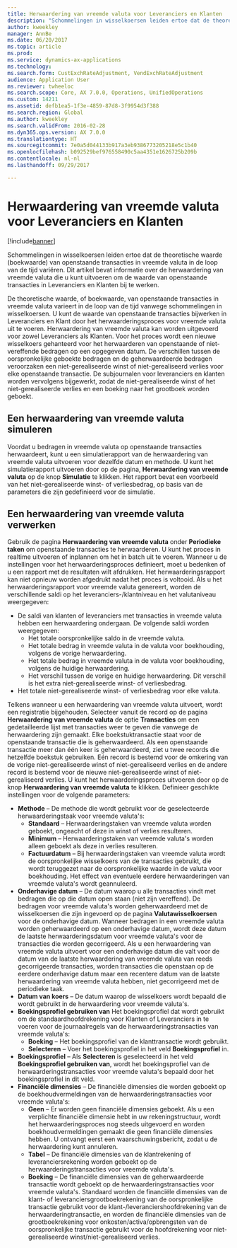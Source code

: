 ```yaml
---
title: Herwaardering van vreemde valuta voor Leveranciers en Klanten
description: "Schommelingen in wisselkoersen leiden ertoe dat de theoretische waarde (boekwaarde) van openstaande transacties in vreemde valuta in de loop van de tijd variëren. Dit artikel bevat informatie over de herwaardering van vreemde valuta die u kunt uitvoeren om de waarde van openstaande transacties in Leveranciers en Klanten bij te werken."
author: kweekley
manager: AnnBe
ms.date: 06/20/2017
ms.topic: article
ms.prod: 
ms.service: dynamics-ax-applications
ms.technology: 
ms.search.form: CustExchRateAdjustment, VendExchRateAdjustment
audience: Application User
ms.reviewer: twheeloc
ms.search.scope: Core, AX 7.0.0, Operations, UnifiedOperations
ms.custom: 14211
ms.assetid: defb1ea5-1f3e-4859-87d8-3f9954d3f388
ms.search.region: Global
ms.author: kweekley
ms.search.validFrom: 2016-02-28
ms.dyn365.ops.version: AX 7.0.0
ms.translationtype: HT
ms.sourcegitcommit: 7e0a5d044133b917a3eb9386773205218e5c1b40
ms.openlocfilehash: b092529bef976558490c5aa4351e1626725b209b
ms.contentlocale: nl-nl
ms.lasthandoff: 09/29/2017

---
```


# <a name="foreign-currency-revaluation-for-accounts-payable-and-accounts-receivable"></a>Herwaardering van vreemde valuta voor Leveranciers en Klanten

[!include[banner](../includes/banner.md)]


Schommelingen in wisselkoersen leiden ertoe dat de theoretische waarde (boekwaarde) van openstaande transacties in vreemde valuta in de loop van de tijd variëren. Dit artikel bevat informatie over de herwaardering van vreemde valuta die u kunt uitvoeren om de waarde van openstaande transacties in Leveranciers en Klanten bij te werken. 

De theoretische waarde, of boekwaarde, van openstaande transacties in vreemde valuta varieert in de loop van de tijd vanwege schommelingen in wisselkoersen. U kunt de waarde van openstaande transacties bijwerken in Leveranciers en Klant door het herwaarderingsproces voor vreemde valuta uit te voeren. Herwaardering van vreemde valuta kan worden uitgevoerd voor zowel Leveranciers als Klanten. Voor het proces wordt een nieuwe wisselkoers gehanteerd voor het herwaarderen van openstaande of niet-vereffende bedragen op een opgegeven datum. De verschillen tussen de oorspronkelijke geboekte bedragen en de geherwaardeerde bedragen veroorzaken een niet-gerealiseerde winst of niet-gerealiseerd verlies voor elke openstaande transactie. De subjournalen voor leveranciers en klanten worden vervolgens bijgewerkt, zodat de niet-gerealiseerde winst of het niet-gerealiseerde verlies en een boeking naar het grootboek worden geboekt.

## <a name="simulate-a-foreign-currency-revaluation"></a>Een herwaardering van vreemde valuta simuleren
Voordat u bedragen in vreemde valuta op openstaande transacties herwaardeert, kunt u een simulatierapport van de herwaardering van vreemde valuta uitvoeren voor dezelfde datum en methode. U kunt het simulatierapport uitvoeren door op de pagina, **Herwaardering van vreemde valuta** op de knop **Simulatie** te klikken. Het rapport bevat een voorbeeld van het niet-gerealiseerde winst- of verliesbedrag, op basis van de parameters die zijn gedefinieerd voor de simulatie.

## <a name="process-a-foreign-currency-revaluation"></a>Een herwaardering van vreemde valuta verwerken
Gebruik de pagina **Herwaardering van vreemde valuta** onder **Periodieke taken** om openstaande transacties te herwaarderen. U kunt het proces in realtime uitvoeren of inplannen om het in batch uit te voeren. Wanneer u de instellingen voor het herwaarderingsproces definieert, moet u bedenken of u een rapport met de resultaten wilt afdrukken. Het herwaarderingsrapport kan niet opnieuw worden afgedrukt nadat het proces is voltooid. Als u het herwaarderingsrapport voor vreemde valuta genereert, worden de verschillende saldi op het leveranciers-/klantniveau en het valutaniveau weergegeven:

-   De saldi van klanten of leveranciers met transacties in vreemde valuta hebben een herwaardering ondergaan. De volgende saldi worden weergegeven:
    -   Het totale oorspronkelijke saldo in de vreemde valuta.
    -   Het totale bedrag in vreemde valuta in de valuta voor boekhouding, volgens de vorige herwaardering.
    -   Het totale bedrag in vreemde valuta in de valuta voor boekhouding, volgens de huidige herwaardering.
    -   Het verschil tussen de vorige en huidige herwaardering. Dit verschil is het extra niet-gerealiseerde winst- of verliesbedrag.
-   Het totale niet-gerealiseerde winst- of verliesbedrag voor elke valuta.

Telkens wanneer u een herwaardering van vreemde valuta uitvoert, wordt een registratie bijgehouden. Selecteer vanuit de record op de pagina **Herwaardering van vreemde valuta** de optie **Transacties** om een gedetailleerde lijst met transacties weer te geven die vanwege de herwaardering zijn gemaakt. Elke boekstuktransactie staat voor de openstaande transactie die is geherwaardeerd. Als een openstaande transactie meer dan één keer is geherwaardeerd, ziet u twee records die hetzelfde boekstuk gebruiken. Eén record is bestemd voor de omkering van de vorige niet-gerealiseerde winst of niet-gerealiseerd verlies en de andere record is bestemd voor de nieuwe niet-gerealiseerde winst of niet-gerealiseerd verlies. U kunt het herwaarderingsproces uitvoeren door op de knop **Herwaardering van vreemde valuta** te klikken. Definieer geschikte instellingen voor de volgende parameters:

-   **Methode** – De methode die wordt gebruikt voor de geselecteerde herwaarderingstaak voor vreemde valuta's:
    -   **Standaard** – Herwaarderingstaken van vreemde valuta worden geboekt, ongeacht of deze in winst of verlies resulteren.
    -   **Minimum** – Herwaarderingstaken van vreemde valuta's worden alleen geboekt als deze in verlies resulteren.
    -   **Factuurdatum** – Bij herwaarderingstaken van vreemde valuta wordt de oorspronkelijke wisselkoers van de transacties gebruikt, die wordt teruggezet naar de oorspronkelijke waarde in de valuta voor boekhouding. Het effect van eventuele eerdere herwaarderingen van vreemde valuta's wordt geannuleerd.
-   **Onderhavige datum** – De datum waarop u alle transacties vindt met bedragen die op die datum open staan (niet zijn vereffend). De bedragen voor vreemde valuta's worden geherwaardeerd met de wisselkoersen die zijn ingevoerd op de pagina **Valutawisselkoersen** voor de onderhavige datum. Wanneer bedragen in een vreemde valuta worden geherwaardeerd op een onderhavige datum, wordt deze datum de laatste herwaarderingsdatum voor vreemde valuta's voor de transacties die worden gecorrigeerd. Als u een herwaardering van vreemde valuta uitvoert voor een onderhavige datum die valt voor de datum van de laatste herwaardering van vreemde valuta van reeds gecorrigeerde transacties, worden transacties die openstaan op de eerdere onderhavige datum maar een recentere datum van de laatste herwaardering van vreemde valuta hebben, niet gecorrigeerd met de periodieke taak.
-   **Datum van koers** – De datum waarop de wisselkoers wordt bepaald die wordt gebruikt in de herwaardering voor vreemde valuta's.
-   **Boekingsprofiel gebruiken van** Het boekingsprofiel dat wordt gebruikt om de standaardhoofdrekening voor Klanten of Leveranciers in te voeren voor de journaalregels van de herwaarderingstransacties van vreemde valuta's:
    -   **Boeking** – Het boekingsprofiel van de klanttransactie wordt gebruikt.
    -   **Selecteren** – Voer het boekingsprofiel in het veld **Boekingsprofiel** in.
-   **Boekingsprofiel** – Als **Selecteren** is geselecteerd in het veld **Boekingsprofiel gebruiken van**, wordt het boekingsprofiel van de herwaarderingstransacties voor vreemde valuta's bepaald door het boekingsprofiel in dit veld.
-   **Financiële dimensies** – De financiële dimensies die worden geboekt op de boekhoudvermeldingen van de herwaarderingstransacties voor vreemde valuta's:
    -   **Geen** – Er worden geen financiële dimensies geboekt. Als u een verplichte financiële dimensie hebt in uw rekeningstructuur, wordt het herwaarderingsproces nog steeds uitgevoerd en worden boekhoudvermeldingen gemaakt die geen financiële dimensies hebben. U ontvangt eerst een waarschuwingsbericht, zodat u de herwaardering kunt annuleren.
    -   **Tabel** – De financiële dimensies van de klantrekening of leveranciersrekening worden geboekt op de herwaarderingstransacties voor vreemde valuta's.
    -   **Boeking** – De financiële dimensies van de geherwaardeerde transactie wordt geboekt op de herwaarderingstransacties voor vreemde valuta's. Standaard worden de financiële dimensies van de klant- of leveranciersgrootboekrekening van de oorspronkelijke transactie gebruikt voor de klant-/leveranciershoofdrekening van de herwaarderingtransactie, en worden de financiële dimensies van de grootboekrekening voor onkosten/activa/opbrengsten van de oorspronkelijke transactie gebruikt voor de hoofdrekening voor niet-gerealiseerde winst/niet-gerealiseerd verlies.





